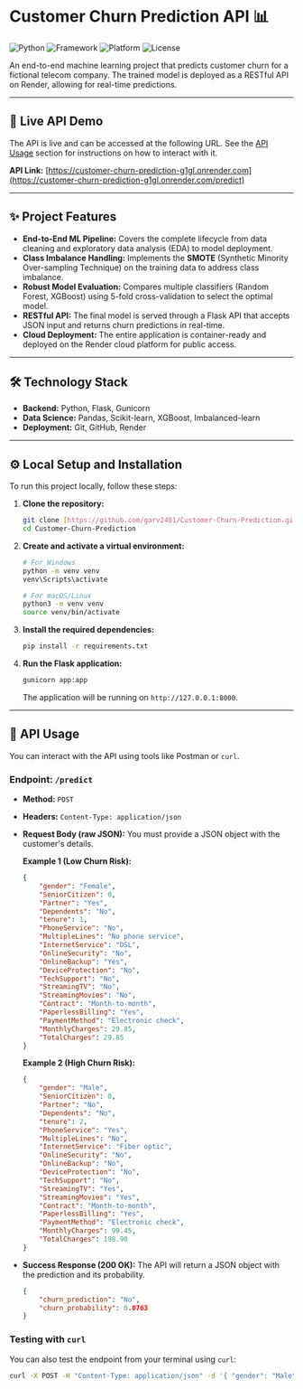 # Customer Churn Prediction API 📊

![Python](https://img.shields.io/badge/Python-3.10-blue.svg)
![Framework](https://img.shields.io/badge/Framework-Flask-green.svg)
![Platform](https://img.shields.io/badge/Platform-Render-lightgrey.svg)
![License](https://img.shields.io/badge/License-MIT-brightgreen.svg)

An end-to-end machine learning project that predicts customer churn for a fictional telecom company. The trained model is deployed as a RESTful API on Render, allowing for real-time predictions.

---

## 🚀 Live API Demo

The API is live and can be accessed at the following URL. See the [API Usage](#-api-usage) section for instructions on how to interact with it.

**API Link:** [https://customer-churn-prediction-g1gl.onrender.com](https://customer-churn-prediction-g1gl.onrender.com/predict)

---

## ✨ Project Features

* **End-to-End ML Pipeline:** Covers the complete lifecycle from data cleaning and exploratory data analysis (EDA) to model deployment.
* **Class Imbalance Handling:** Implements the **SMOTE** (Synthetic Minority Over-sampling Technique) on the training data to address class imbalance.
* **Robust Model Evaluation:** Compares multiple classifiers (Random Forest, XGBoost) using 5-fold cross-validation to select the optimal model.
* **RESTful API:** The final model is served through a Flask API that accepts JSON input and returns churn predictions in real-time.
* **Cloud Deployment:** The entire application is container-ready and deployed on the Render cloud platform for public access.

---

## 🛠️ Technology Stack

* **Backend:** Python, Flask, Gunicorn
* **Data Science:** Pandas, Scikit-learn, XGBoost, Imbalanced-learn
* **Deployment:** Git, GitHub, Render

---

## ⚙️ Local Setup and Installation

To run this project locally, follow these steps:

1.  **Clone the repository:**
    ```bash
    git clone [https://github.com/garv2401/Customer-Churn-Prediction.git](https://github.com/garv2401/Customer-Churn-Prediction.git)
    cd Customer-Churn-Prediction
    ```

2.  **Create and activate a virtual environment:**
    ```bash
    # For Windows
    python -m venv venv
    venv\Scripts\activate

    # For macOS/Linux
    python3 -m venv venv
    source venv/bin/activate
    ```

3.  **Install the required dependencies:**
    ```bash
    pip install -r requirements.txt
    ```

4.  **Run the Flask application:**
    ```bash
    gunicorn app:app
    ```
    The application will be running on `http://127.0.0.1:8000`.

---

## 🚀 API Usage

You can interact with the API using tools like Postman or `curl`.

### Endpoint: `/predict`

* **Method:** `POST`
* **Headers:** `Content-Type: application/json`

* **Request Body (raw JSON):**
    You must provide a JSON object with the customer's details.

    **Example 1 (Low Churn Risk):**
    ```json
    {
        "gender": "Female",
        "SeniorCitizen": 0,
        "Partner": "Yes",
        "Dependents": "No",
        "tenure": 1,
        "PhoneService": "No",
        "MultipleLines": "No phone service",
        "InternetService": "DSL",
        "OnlineSecurity": "No",
        "OnlineBackup": "Yes",
        "DeviceProtection": "No",
        "TechSupport": "No",
        "StreamingTV": "No",
        "StreamingMovies": "No",
        "Contract": "Month-to-month",
        "PaperlessBilling": "Yes",
        "PaymentMethod": "Electronic check",
        "MonthlyCharges": 29.85,
        "TotalCharges": 29.85
    }
    ```

    **Example 2 (High Churn Risk):**
    ```json
    {
        "gender": "Male",
        "SeniorCitizen": 0,
        "Partner": "No",
        "Dependents": "No",
        "tenure": 2,
        "PhoneService": "Yes",
        "MultipleLines": "No",
        "InternetService": "Fiber optic",
        "OnlineSecurity": "No",
        "OnlineBackup": "No",
        "DeviceProtection": "No",
        "TechSupport": "No",
        "StreamingTV": "Yes",
        "StreamingMovies": "Yes",
        "Contract": "Month-to-month",
        "PaperlessBilling": "Yes",
        "PaymentMethod": "Electronic check",
        "MonthlyCharges": 99.45,
        "TotalCharges": 198.90
    }
    ```

* **Success Response (200 OK):**
    The API will return a JSON object with the prediction and its probability.
    ```json
    {
        "churn_prediction": "No",
        "churn_probability": 0.0763
    }
    ```

### Testing with `curl`

You can also test the endpoint from your terminal using `curl`:

```bash
curl -X POST -H "Content-Type: application/json" -d '{ "gender": "Male", "SeniorCitizen": 0, "Partner": "No", "Dependents": "No", "tenure": 2, "PhoneService": "Yes", "MultipleLines": "No", "InternetService": "Fiber optic", "OnlineSecurity": "No", "OnlineBackup": "No", "DeviceProtection": "No", "TechSupport": "No", "StreamingTV": "Yes", "StreamingMovies": "Yes", "Contract": "Month-to-month", "PaperlessBilling": "Yes", "PaymentMethod": "Electronic check", "MonthlyCharges": 9

